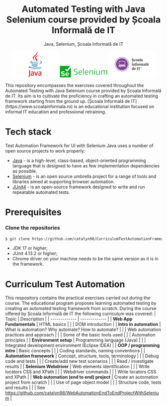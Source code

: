 <h1 align="center">
    Automated Testing with Java Selenium course provided by Școala Informală de IT
</h1>
<p align="center">
    Java, Selenium, Școala Informală de IT
</p>
<p align="center">
    <img src="https://github.com/catalyn98/CurriculumTestAutomationFrameworkScoalaInformalaDeIT/blob/main/Java-Logo.png" width="30%"/> 
    <img src="https://github.com/catalyn98/CurriculumTestAutomationFrameworkScoalaInformalaDeIT/blob/main/Selenium_logo.png" width="30%"/> 
    <img src="https://github.com/catalyn98/CurriculumTestAutomationFrameworkScoalaInformalaDeIT/blob/main/ScoalaIT.jpg" width="30%"/>
</p>
This repository encompasses the exercises covered throughout the Automated Testing with Java Selenium course provided by Școala Informală de IT. Its aim is to cultivate the proficiency in crafting an automated testing framework starting from the ground up. [Școala Informală de IT](https://www.scoalainformala.ro) is an educational institution focused on informal IT education and professional retraining.

# Tech stack
Test Automation Framework for UI with Selenium Java uses a number of open source projects to work properly:
* [Java](https://www.java.com/en/) - is a high-level, class-based, object-oriented programming language that is designed to have as few implementation dependencies as possible.
* [Selenium](https://www.selenium.dev) - is an open source umbrella project for a range of tools and libraries aimed at supporting browser automation.
* [JUnit4](https://junit.org/junit4/) - is an open-source framework designed to write and run repeatable automated tests.

# Prerequisites
### Clone the repositories
```sh
$ git clone https://github.com/catalyn98/CurriculumTestAutomationFrameworkScoalaInformalaDeIT.git
```
* JDK 17 or higher;
* JUnit 4.13.2 or higher;
* Chrome driver on your machine needs to be the same version as it is in the framework.

# Curriculum Test Automation
This respository contains the practical exercises carried out during the course. The educational program proposes learning automated testing by creating an automated testing framework from scratch.
During the course offered by Școala Informală de IT the following curriculum was covered:
| Topic  | Description |
| ------------- | ------------- |
| **Web App Fundamentals**  | HTML basics  |
|               | DOM introduction  |
| **Intro in automation**  | What is automation? Why automate? How to automate?  |
|               | Web automation practices and approach  |
|               | Some of the basic tools used  |
|               | Automation principles  |
| **Environment setup**  | Programming language (Java)  |
|               | Integrated development environment (Eclipse IDEA)  |
| **OOP / programming intro**  | Basic concepts  |
|               | Coding standards, naming conventions  |
| **Automation framework**  | Concept, structure, tools, terminology  |
|               | Debug code and tests  |
|               | Create/add new test scenarios  |
|               | Read / investigate results  |
| **Selenium Webdriver**  | Web elements identification  |
|               | Write locators CSS and XPath  |
|               | Webdriver commands  |
|               | Write locators CSS and XPath  |
| **Web automation (end to end) project**  | Create an automation project from scratch  |
|               | Use of page object model  |
|               | Structure code, tests and results  |
|               | See https://github.com/catalyn98/WebAutomationEndToEndProjectWithSelenium  |
